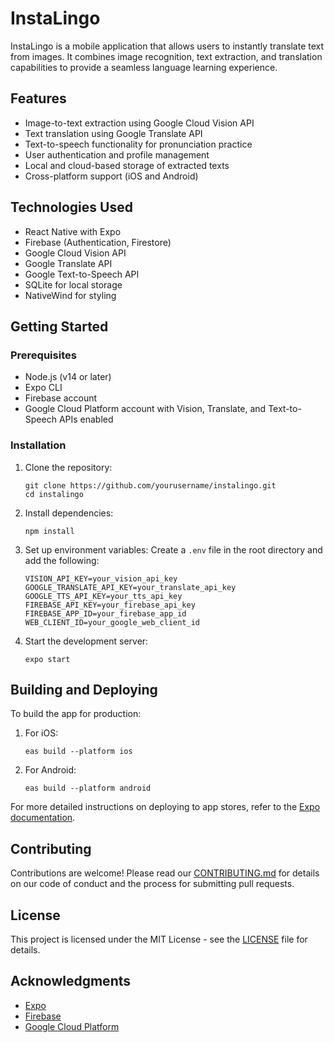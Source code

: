 # InstaLingo

InstaLingo is a mobile application that allows users to instantly translate text from images. It combines image recognition, text extraction, and translation capabilities to provide a seamless language learning experience.

## Features

- Image-to-text extraction using Google Cloud Vision API
- Text translation using Google Translate API
- Text-to-speech functionality for pronunciation practice
- User authentication and profile management
- Local and cloud-based storage of extracted texts
- Cross-platform support (iOS and Android)

## Technologies Used

- React Native with Expo
- Firebase (Authentication, Firestore)
- Google Cloud Vision API
- Google Translate API
- Google Text-to-Speech API
- SQLite for local storage
- NativeWind for styling

## Getting Started

### Prerequisites

- Node.js (v14 or later)
- Expo CLI
- Firebase account
- Google Cloud Platform account with Vision, Translate, and Text-to-Speech APIs enabled

### Installation

1. Clone the repository:

   ```
   git clone https://github.com/yourusername/instalingo.git
   cd instalingo
   ```

2. Install dependencies:

   ```
   npm install
   ```

3. Set up environment variables:
   Create a `.env` file in the root directory and add the following:

   ```
   VISION_API_KEY=your_vision_api_key
   GOOGLE_TRANSLATE_API_KEY=your_translate_api_key
   GOOGLE_TTS_API_KEY=your_tts_api_key
   FIREBASE_API_KEY=your_firebase_api_key
   FIREBASE_APP_ID=your_firebase_app_id
   WEB_CLIENT_ID=your_google_web_client_id
   ```

4. Start the development server:
   ```
   expo start
   ```

## Building and Deploying

To build the app for production:

1. For iOS:

   ```
   eas build --platform ios
   ```

2. For Android:
   ```
   eas build --platform android
   ```

For more detailed instructions on deploying to app stores, refer to the [Expo documentation](https://docs.expo.dev/distribution/introduction/).

## Contributing

Contributions are welcome! Please read our [CONTRIBUTING.md](CONTRIBUTING.md) for details on our code of conduct and the process for submitting pull requests.

## License

This project is licensed under the MIT License - see the [LICENSE](LICENSE.md) file for details.

## Acknowledgments

- [Expo](https://expo.dev/)
- [Firebase](https://firebase.google.com/)
- [Google Cloud Platform](https://cloud.google.com/)
